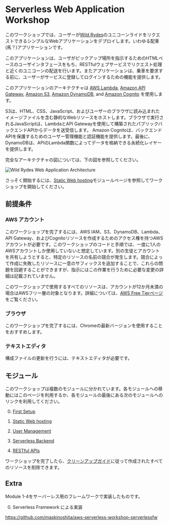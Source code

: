 # Serverless Web Application Workshop

このワークショップでは、ユーザーが[Wild Rydes](http://www.wildrydes.com/)のユニコーンライドをリクエストできるシンプルなWebアプリケーションをデプロイします。いわゆる配車(馬？)アプリケーションです。

このアプリケーションは、ユーザがピックアップ場所を指示するためのHTMLベースのユーザインタフェースをもち、RESTfulウェブサービスでリクエスト処理と近くのユニコーンの配送を行います。またアプリケーションは、乗車を要求する前に、ユーザーがサービスに登録してログインするための機能を提供します。

このアプリケーションのアーキテクチャは [AWS Lambda](https://aws.amazon.com/lambda/), [Amazon API Gateway](https://aws.amazon.com/api-gateway/), [Amazon S3](https://aws.amazon.com/s3/), [Amazon DynamoDB](https://aws.amazon.com/dynamodb/), and [Amazon Cognito](https://aws.amazon.com/cognito/) を使用します。

S3は、HTML、CSS、JavaScript、およびユーザーのブラウザに読み込まれたイメージファイルを含む静的なWebリソースをホストします。ブラウザで実行されるJavaScriptは、LambdaとAPI Gatewayを使用して構築されたパブリックバックエンドAPIからデータを送受信します。 Amazon Cognitoは、バックエンドAPIを保護するためのユーザー管理機能と認証機能を提供します。最後に、DynamoDBは、APIのLambda関数によってデータを格納できる永続化レイヤーを提供します。

完全なアーキテクチャの図については、下の図を参照してください。

![Wild Rydes Web Application Architecture](images/wildrydes-complete-architecture.png)

さっそく開始するには、[Static Web hosting](1_StaticWebHosting)モジュールページを参照してワークショップを開始してください。

## 前提条件

### AWS アカウント

このワークショップを完了するには、AWS IAM、S3、DynamoDB、Lambda、API Gateway、およびCognitoリソースを作成するためのアクセス権を持つAWSアカウントが必要です。このワークショップのコードと手順では、一度に1人のAWSアカウントしか使用していないと想定しています。別の生徒とアカウントを共有しようとすると、特定のリソースの名前の競合が発生します。競合によって作成に失敗したリソースに一意のサフィックスを追加することで、これらの問題を回避することができますが、指示にはこの作業を行うために必要な変更の詳細は記載されていません。

このワークショップで使用するすべてのリソースは、アカウントが12か月未満の場合はAWSフリー層の対象となります。詳細については、[AWS Free Tierページ](https://aws.amazon.com/free/)をご覧ください。

### ブラウザ

このワークショップを完了するには、Chromeの最新バージョンを使用することをおすすめします。

### テキストエディタ

構成ファイルの更新を行うには、テキストエディタが必要です。

## モジュール

このワークショップは複数のモジュールに分かれています。各モジュールへの移動にはこのページを利用するか、各モジュールの最後にある次のモジュールへのリンクを利用してください。

0. [First Setup](0_FirstSetup)

1. [Static Web hosting](1_StaticWebHosting)
2. [User Management](2_UserManagement)
3. [Serverless Backend](3_ServerlessBackend)
4. [RESTful APIs](4_RESTfulAPIs)

ワークショップを完了したら、[クリーンアップガイド](9_CleanUp)に従って作成されたすべてのリソースを削除できます。


## Extra

Module 1-4をサーバーレス用のフレームワークで実装したものです。

0. Serverless Framework による実装

https://github.com/maskinoshita/aws-serverless-workshop-serverlessfw

